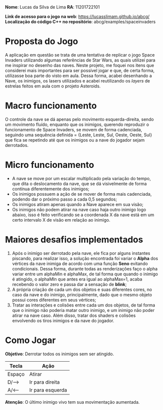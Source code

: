**Nome**: Lucas da Silva de Lima
**RA**: 11201722101

**Link de acesso para o jogo na web**: https://lucasslimam.github.io/abcg/
**Localização do código C++ no repositório**: abcg/examples/spaceinvaders

# Proposta do Jogo
A aplicação em questão se trata de uma tentativa de replicar o jogo Space Invaders utilizando algumas referências de Star Wars, as quais utilizei para me inspirar no desenho das naves. Neste projeto, me foquei nos itens que considerei mais importantes para ser possível jogar e que, de certa forma, utilizasse boa parte do visto em aula.
Dessa forma, acabei desenhando a Nave, os inimigos, os lasers utilizados e acabei reutilizando os *layers* de estrelas feitos em aula com o projeto Asteroids.

# Macro funcionamento
O controle da nave se dá apenas pelo movimento esquerda-direita, sendo um movimento fluído, enquanto que os inimigos, querendo reproduzir o funcionamento de Space Invaders, se movem de forma cadenciada, seguindo uma sequência definida = {Leste, Leste, Sul, Oeste, Oeste, Sul} que fica se repetindo até que os inimigos ou a nave do jogador sejam derrotados.

# Micro funcionamento
- A nave se move por um escalar multiplicado pela variação do tempo, que dita o deslocamento da nave, que se dá visivelmente de forma contínua diferentemente dos inimigos;
- Os inimigos possuem a ação de se mover de forma mais cadenciada, podendo dar o próximo passo a cada 0,5 segundos;
- Os inimigos atiram apenas quando a Nave aparece em sua visão;
- Os inimigos não podem atirar na nave caso haja outro inimigo logo abaixo, isso é feito verificando se a coordenada X da nave está em um certo intervalo X de visão em relação ao inimigo.

# Maiores desafios implementados
1. Após o inimigo ser derrotado pela nave, ele fica por alguns instantes piscando, para realizar isso, a solução encontrada foi variar o **Alpha** dos vértices da nave inimiga de acordo com uma função **Seno** evitando condicionais. Dessa forma, durante todas as renderizações faço o alpha variar entre um alphaMin e alphaMax, de tal forma que quando o inimigo é atingido, o alphaMIn que antes era igual ao alphaMax=1, acaba recebendo o valor zero e passa dar a sensação de **blink**;
2. A própria criação de cada um dos objetos e suas diferentes cores, no caso da nave e do inimigo, principalmente, dado que o mesmo objeto possui cores diferentes em seus vértices;
3. Tratar as interações e colisões entre cada um dos objetos, de tal forma que o inimigo não poderia matar outro inimigo, e um inimigo não poder atirar na nave caso. Além disso, tratar dos shaders e colisões envolvendo os tiros inimigos e da nave do jogador.

# Como Jogar
**Objetivo**: Derrotar todos os inimigos sem ser atingido.

|Tecla   | Ação             |
|--------|------------------|
| Espaço | Atirar           |
| D/-->  | Ir para direita  |
|  A/<-- | Ir para esquerda |


**Atenção**: O último inimigo vivo tem sua movimentação aumentada.

